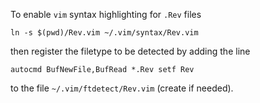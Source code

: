 To enable `vim` syntax highlighting for `.Rev` files

```
ln -s $(pwd)/Rev.vim ~/.vim/syntax/Rev.vim
```

then register the filetype to be detected by adding the line

```
autocmd BufNewFile,BufRead *.Rev setf Rev
```

to the file `~/.vim/ftdetect/Rev.vim` (create if needed).

